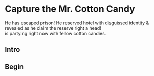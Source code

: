 # Capture the Mr. Cotton Candy

He has escaped prison! He reserved hotel with disguissed identity & revealed as he claim the reserve right a head!  
is partying right now with fellow cotton candies.

## Intro

<!-- 
Cotton candy claim reserve & the receptionist saw that notorious, panik, finish order, call police
 -->

## Begin

<!-- 
Vriska & friends raid the room 413
 -->